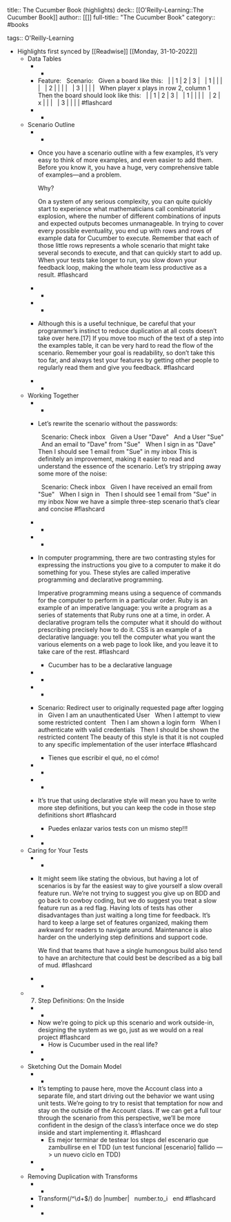 title:: The Cucumber Book (highlights)
deck:: [[O'Reilly-Learning::The Cucumber Book]]
author:: [[]]
full-title:: "The Cucumber Book"
category:: #books

tags:: O'Reilly-Learning

- Highlights first synced by [[Readwise]] [[Monday, 31-10-2022]]
	- Data Tables
		- -
		- Feature​:
		  ​ 	  ​Scenario​:
		  ​ 	    ​Given a board like this​:
		  ​ 	      |   | 1 | 2 | 3 |
		  ​ 	      | 1 |   |   |   |
		  ​ 	      | 2 |   |   |   |
		  ​ 	      | 3 |   |   |   |
		  ​ 	    When player x plays in row 2, column 1
		  ​ 	    ​Then the board should look like this​:
		  ​ 	      |   | 1 | 2 | 3 |
		  ​ 	      | 1 |   |   |   |
		  ​ 	      | 2 | x |   |   |
		  ​ 	      | 3 |   |   |   | #flashcard
		- -
	- Scenario Outline
		- -
		- Once you have a scenario outline with a few examples, it’s very easy to think of more examples, and even easier to add them. Before you know it, you have a huge, very comprehensive table of examples—and a problem.
		  
		  Why?
		  
		  On a system of any serious complexity, you can quite quickly start to experience what mathematicians call combinatorial explosion, where the number of different combinations of inputs and expected outputs becomes unmanageable. In trying to cover every possible eventuality, you end up with rows and rows of example data for Cucumber to execute. Remember that each of those little rows represents a whole scenario that might take several seconds to execute, and that can quickly start to add up. When your tests take longer to run, you slow down your feedback loop, making the whole team less productive as a result. #flashcard
		- -
		- -
		- Although this is a useful technique, be careful that your programmer’s instinct to reduce duplication at all costs doesn’t take over here.[17] If you move too much of the text of a step into the examples table, it can be very hard to read the flow of the scenario. Remember your goal is readability, so don’t take this too far, and always test your features by getting other people to regularly read them and give you feedback. #flashcard
		- -
	- Working Together
		- -
		- Let’s rewrite the scenario without the passwords:
		  
		  ​ 	​Scenario​: Check inbox
		  ​ 	  Given a User ​"Dave"​
		  ​ 	  And a User ​"Sue"​
		  ​ 	  And an email to ​"Dave"​ from ​"Sue"​
		  ​ 	  When I sign in as ​"Dave"​
		  ​ 	  Then I should see 1 email from ​"Sue"​ in my inbox
		  This is definitely an improvement, making it easier to read and understand the essence of the scenario. Let’s try stripping away some more of the noise:
		  
		  ​ 	​Scenario​: Check inbox
		  ​ 	  Given I have received an email from ​"Sue"​
		  ​ 	  When I sign in
		  ​ 	  Then I should see 1 email from ​"Sue"​ in my inbox
		  Now we have a simple three-step scenario that’s clear and concise #flashcard
		- -
		- -
		- In computer programming, there are two contrasting styles for expressing the instructions you give to a computer to make it do something for you. These styles are called imperative programming and declarative programming.
		  
		  Imperative programming means using a sequence of commands for the computer to perform in a particular order. Ruby is an example of an imperative language: you write a program as a series of statements that Ruby runs one at a time, in order. A declarative program tells the computer what it should do without prescribing precisely how to do it. CSS is an example of a declarative language: you tell the computer what you want the various elements on a web page to look like, and you leave it to take care of the rest. #flashcard
			- Cucumber has to be a declarative language
		- -
		- -
		- Scenario​: Redirect user to originally requested page after logging in
		  ​ 	  Given I am an unauthenticated User
		  ​ 	  When I attempt to view some restricted content
		  ​ 	  Then I am shown a login form
		  ​ 	  When I authenticate with valid credentials
		  ​ 	  Then I should be shown the restricted content
		  The beauty of this style is that it is not coupled to any specific implementation of the user interface #flashcard
			- Tienes que escribir el qué, no el cómo!
		- -
		- -
		- It’s true that using declarative style will mean you have to write more step definitions, but you can keep the code in those step definitions short #flashcard
			- Puedes enlazar varios tests con un mismo step!!!
		- -
	- Caring for Your Tests
		- -
		- It might seem like stating the obvious, but having a lot of scenarios is by far the easiest way to give yourself a slow overall feature run. We’re not trying to suggest you give up on BDD and go back to cowboy coding, but we do suggest you treat a slow feature run as a red flag. Having lots of tests has other disadvantages than just waiting a long time for feedback. It’s hard to keep a large set of features organized, making them awkward for readers to navigate around. Maintenance is also harder on the underlying step definitions and support code.
		  
		  We find that teams that have a single humongous build also tend to have an architecture that could best be described as a big ball of mud. #flashcard
		- -
	- 7. Step Definitions: On the Inside
		- -
		- Now we’re going to pick up this scenario and work outside-in, designing the system as we go, just as we would on a real project #flashcard
			- How is Cucumber used in the real life?
		- -
	- Sketching Out the Domain Model
		- -
		- It’s tempting to pause here, move the Account class into a separate file, and start driving out the behavior we want using unit tests. We’re going to try to resist that temptation for now and stay on the outside of the Account class. If we can get a full tour through the scenario from this perspective, we’ll be more confident in the design of the class’s interface once we do step inside and start implementing it. #flashcard
			- Es mejor terminar de testear los steps del escenario que zambullirse en el TDD (un test funcional [escenario] fallido —> un nuevo ciclo en TDD)
		- -
	- Removing Duplication with Transforms
		- -
		- Transform(​/^\d+$/​) ​do​ |number|
		  ​ 	  number.to_i
		  ​ 	​end​ #flashcard
		- -